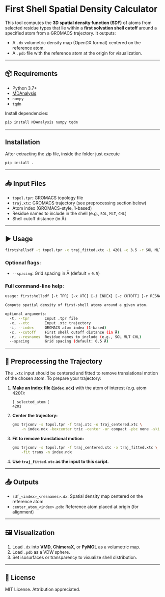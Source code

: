 # First Shell Spatial Density Calculator

This tool computes the **3D spatial density function (SDF)** of atoms from selected residue types that lie within a **first solvation shell cutoff** around a specified atom from a GROMACS trajectory. It outputs:

* A `.dx` volumetric density map (OpenDX format) centered on the reference atom.
* A `.pdb` file with the reference atom at the origin for visualization.

---

## 📦 Requirements

* Python 3.7+
* [MDAnalysis](https://www.mdanalysis.org/)
* `numpy`
* `tqdm`

Install dependencies:

```bash
pip install MDAnalysis numpy tqdm
```
---
## Installation

After extracting the zip file, inside the folder just execute
```bash
pip install .
```
---

## 📥 Input Files

* `topol.tpr`: GROMACS topology file
* `traj.xtc`: GROMACS trajectory (see preprocessing section below)
* Atom index (GROMACS-style, 1-based)
* Residue names to include in the shell (e.g., `SOL`, `MLT`, `CHL`)
* Shell cutoff distance (in Å)

---

## ▶️ Usage

```bash
firstshellsdf -t topol.tpr -x traj_fitted.xtc -i 4201 -c 3.5 -r SOL MLT CHL
```

### Optional flags:

* `--spacing`: Grid spacing in Å (default = `0.5`)

### Full command-line help:

```bash
usage: firstshellsdf [-t TPR] [-x XTC] [-i INDEX] [-c CUTOFF] [-r RESNAMES [RESNAMES ...]] [--spacing SPACING]

Compute spatial density of first-shell atoms around a given atom.

optional arguments:
  -t, --tpr       Input .tpr file
  -x, --xtc       Input .xtc trajectory
  -i, --index     GROMACS atom index (1-based)
  -c, --cutoff    First shell cutoff distance (in Å)
  -r, --resnames  Residue names to include (e.g., SOL MLT CHL)
  --spacing       Grid spacing (default: 0.5 Å)
```

---

## 🔄 Preprocessing the Trajectory

The `.xtc` input should be centered and fitted to remove translational motion of the chosen atom. To prepare your trajectory:

1. **Make an index file (`index.ndx`)** with the atom of interest (e.g. atom 4201):

   ```
   [ selected_atom ]
   4201
   ```

2. **Center the trajectory:**

   ```bash
   gmx trjconv -s topol.tpr -f traj.xtc -o traj_centered.xtc \
       -n index.ndx -boxcenter tric -center -ur compact -pbc none -skip 10
   ```

3. **Fit to remove translational motion:**

   ```bash
   gmx trjconv -s topol.tpr -f traj_centered.xtc -o traj_fitted.xtc \
       -fit trans -n index.ndx
   ```

4. **Use `traj_fitted.xtc` as the input to this script.**

---

## 📤 Outputs

* `sdf_<index>_<resnames>.dx`: Spatial density map centered on the reference atom
* `center_atom_<index>.pdb`: Reference atom placed at origin (for alignment)

---

## 🖼 Visualization

1. Load `.dx` into **VMD**, **ChimeraX**, or **PyMOL** as a volumetric map.
2. Load `.pdb` as a VDW sphere.
3. Set isosurfaces or transparency to visualize shell distribution.

---

## 📄 License

MIT License. Attribution appreciated.


